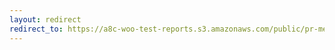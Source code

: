 ```yaml
---
layout: redirect
redirect_to: https://a8c-woo-test-reports.s3.amazonaws.com/public/pr-merge/40008/api/index.html
---
```

